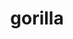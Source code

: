 ---
layout: smileys&emotion
title: gorilla
emoji: gorilla
permalink: 🦍.html
image: assets/img/3moji/gorilla.png
---